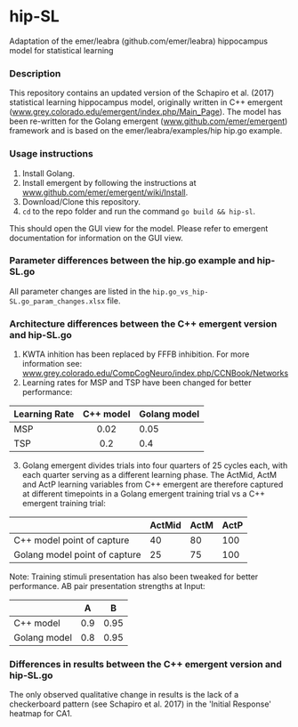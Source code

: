 # hip-SL
Adaptation of the emer/leabra (github.com/emer/leabra) hippocampus model for statistical learning

### Description
This repository contains an updated version of the Schapiro et al. (2017) statistical learning hippocampus model, originally written in C++ emergent (www.grey.colorado.edu/emergent/index.php/Main_Page).
The model has been re-written for the Golang emergent (www.github.com/emer/emergent) framework and is based on the emer/leabra/examples/hip hip.go example.

### Usage instructions
1. Install Golang.
2. Install emergent by following the instructions at www.github.com/emer/emergent/wiki/Install.
3. Download/Clone this repository.
4. `cd` to the repo folder and run the command `go build && hip-sl`.

This should open the GUI view for the model. Please refer to emergent documentation for information on the GUI view.

### Parameter differences between the hip.go example and hip-SL.go
All parameter changes are listed in the `hip.go_vs_hip-SL.go_param_changes.xlsx` file.

### Architecture differences between the C++ emergent version and hip-SL.go
1. KWTA inhition has been replaced by FFFB inhibition. For more information see: www.grey.colorado.edu/CompCogNeuro/index.php/CCNBook/Networks
2. Learning rates for MSP and TSP have been changed for better performance:

| Learning Rate | C++ model     | Golang model  |
| ------------- |:-------------:|---------------|
| MSP    	| 0.02		| 0.05 		|
| TSP     	| 0.2      	| 0.4 		|

3. Golang emergent divides trials into four quarters of 25 cycles each, with each quarter serving as a different learning phase. The ActMid, ActM and ActP learning variables from C++ emergent are therefore captured at different timepoints in a Golang emergent training trial vs a C++ emergent training trial:

| 			| ActMid | ActM | ActP |
|---------------	|----	 | ---	| ---  |
| C++ model point of capture	| 40	 | 80 | 100   |
| Golang model point of capture	| 25	 | 75   | 100   |

Note: Training stimuli presentation has also been tweaked for better performance. AB pair presentation strengths at Input:

| 			| A | B |
|---------------	|----	 | ---	|
| C++ model 	| 0.9	 | 0.95	|
| Golang model 	| 0.8	 | 0.95   |

### Differences in results between the C++ emergent version and hip-SL.go
The only observed qualitative change in results is the lack of a checkerboard pattern (see Schapiro et al. 2017) in the 'Initial Response' heatmap for CA1.

